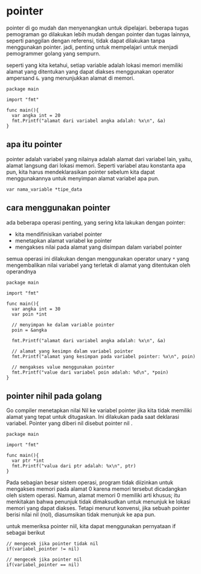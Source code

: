 # pointer

pointer di go mudah dan menyenangkan untuk dipelajari. beberapa tugas pemograman go dilakukan lebih mudah dengan pointer dan tugas lainnya, seperti panggilan dengan referensi, tidak dapat dilakukan tanpa menggunakan pointer. jadi, penting untuk mempelajari untuk menjadi pemogrammer golang yang sempurn.

seperti yang kita ketahui, setiap variable adalah lokasi memori memiliki alamat yang ditentukan yang dapat diakses menggunakan operator ampersand ``&``. yang menunjukkan alamat di memori.

```golang
package main

import "fmt"

func main(){
  var angka int = 20
  fmt.Printf("alamat dari variabel angka adalah: %x\n", &a)
}
```

## apa itu pointer

pointer adalah variabel yang nilainya adalah alamat dari variabel lain, yaitu, alamat langsung dari lokasi memori. Seperti variabel atau konstanta apa pun, kita harus mendeklarasikan pointer sebelum kita dapat menggunakannya untuk menyimpan alamat variabel apa pun.

```
var nama_variable *tipe_data
```

## cara menggunakan pointer

ada beberapa operasi penting, yang sering kita lakukan dengan pointer:

- kita mendifinisikan variabel pointer
- menetapkan alamat variabel ke pointer
- mengakses nilai pada alamat yang disimpan dalam variabel pointer

semua operasi ini dilakukan dengan menggunakan operator unary ``*`` yang mengembalikan nilai variabel yang terletak di alamat yang ditentukan oleh operandnya

```golang
package main

import "fmt"

func main(){
  var angka int = 30
  var poin *int
  
  // menyimpan ke dalam variable pointer
  poin = &angka

  fmt.Printf("alamat dari variabel angka adalah: %x\n", &a)

  // alamat yang kesimpn dalam variabel pointer
  fmt.Printf("alamat yang kesimpan pada variabel pointer: %x\n", poin)
  
  // mengakses value menggunakan pointer
  fmt.Printf("value dari variabel poin adalah: %d\n", *poin)
}
```

## pointer nihil pada golang

Go compiler menetapkan nilai Nil ke variabel pointer jika kita tidak memiliki alamat yang tepat untuk ditugaskan. Ini dilakukan pada saat deklarasi variabel. Pointer yang diberi nil disebut pointer nil .

```golang
package main

import "fmt"

func main(){
  var ptr *int
  fmt.Printf("valua dari ptr adalah: %x\n", ptr)
}
```
Pada sebagian besar sistem operasi, program tidak diizinkan untuk mengakses memori pada alamat 0 karena memori tersebut dicadangkan oleh sistem operasi. Namun, alamat memori 0 memiliki arti khusus; itu menkitakan bahwa penunjuk tidak dimaksudkan untuk menunjuk ke lokasi memori yang dapat diakses. Tetapi menurut konvensi, jika sebuah pointer berisi nilai nil (nol), diasumsikan tidak menunjuk ke apa pun.

untuk memeriksa pointer niil, kita dapat menggunakan pernyataan if sebagai berikut
```golang
// mengecek jika pointer tidak nil
if(variabel_pointer != nil)

// mengecek jika pointer nil
if(variabel_pointer == nil)
```

